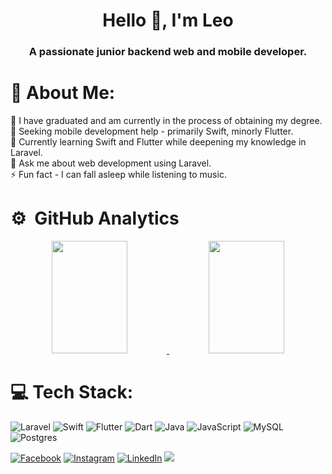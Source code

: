 <h1 align="center">Hello 🐺, I'm Leo</h1>
<h3 align="center">A passionate junior backend web and mobile developer.</h3>

# 💫 About Me:
🔭 I have graduated and am currently in the process of obtaining my degree.<br>
🤝 Seeking mobile development help - primarily Swift, minorly Flutter.<br>
🌱 Currently learning Swift and Flutter while deepening my knowledge in Laravel.<br>
💬 Ask me about web development using Laravel.<br>
⚡ Fun fact - I can fall asleep while listening to music.

# ⚙️ &nbsp;GitHub Analytics

<p align="center">
<a href="https://github.com/LeoMogiano">
  <img height="180em" width="49%" src="https://github-readme-stats-eight-theta.vercel.app/api?username=LeoMogiano&show_icons=true&theme=algolia&include_all_commits=true&count_private=true"/>
  <img height="180em" width="49%" src="https://github-readme-stats-eight-theta.vercel.app/api/top-langs/?username=LeoMogiano&layout=compact&langs_count=8&theme=algolia&hide=php,blade,css,html"/>
</a>
</p>


# 💻 Tech Stack:
![Laravel](https://img.shields.io/badge/laravel-%23FF2D20.svg?style=for-the-badge&logo=laravel&logoColor=white)
![Swift](https://img.shields.io/badge/Swift-%23FA7343.svg?style=for-the-badge&logo=Swift&logoColor=white)
![Flutter](https://img.shields.io/badge/Flutter-%2302569B.svg?style=for-the-badge&logo=Flutter&logoColor=white) 
![Dart](https://img.shields.io/badge/dart-%230175C2.svg?style=for-the-badge&logo=dart&logoColor=white) 
![Java](https://img.shields.io/badge/Java-ED8B00?style=for-the-badge&logo=openjdk&logoColor=white)
![JavaScript](https://img.shields.io/badge/javascript-%23323330.svg?style=for-the-badge&logo=javascript&logoColor=%23F7DF1E)
![MySQL](https://img.shields.io/badge/mysql-%2300f.svg?style=for-the-badge&logo=mysql&logoColor=white) 
![Postgres](https://img.shields.io/badge/postgres-%23316192.svg?style=for-the-badge&logo=postgresql&logoColor=white)

[![Facebook](https://img.shields.io/badge/Facebook-%231877F2.svg?logo=Facebook&logoColor=white)](https://facebook.com/leo.mogiano) 
[![Instagram](https://img.shields.io/badge/Instagram-%23E4405F.svg?logo=Instagram&logoColor=white)](https://instagram.com/leo_mogiano) 
[![LinkedIn](https://img.shields.io/badge/LinkedIn-%230A66C2.svg?logo=LinkedIn&logoColor=white)](https://www.linkedin.com/in/leomogiano/)
[![](https://visitcount.itsvg.in/api?id=LeoMogiano&icon=0&color=0)](https://visitcount.itsvg.in)
